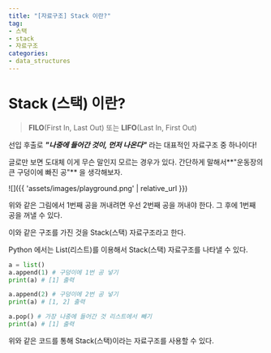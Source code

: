 ```yaml
---
title: "[자료구조] Stack 이란?"
tag:
- 스택
- stack
- 자료구조
categories:
- data_structures
---
```


# **Stack (스택) 이란?**
> **FILO**(First In, Last Out) 또는 **LIFO**(Last In, First Out)

선입 후출로 ***"나중에 들어간 것이, 먼저 나온다"*** 라는 대표적인 자료구조 중 하나이다!


글로만 보면 도대체 이게 무슨 말인지 모르는 경우가 있다.
간단하게 말해서**"운동장의 큰 구덩이에 빠진 공"** 을 생각해보자.

![]({{ 'assets/images/playground.png' | relative_url }})

위와 같은 그림에서 1번째 공을 꺼내려면 우선 2번째 공을 꺼내야 한다.
그 후에 1번째 공을 꺼낼 수 있다.

이와 같은 구조를 가진 것을 Stack(스택) 자료구조라고 한다.

Python 에서는 List(리스트)를 이용해서 Stack(스택) 자료구조를 나타낼 수 있다.
```python
a = list()
a.append(1) # 구덩이에 1번 공 넣기
print(a) # [1] 출력

a.append(2) # 구덩이에 2번 공 넣기
print(a) # [1, 2] 출력

a.pop() # 가장 나중에 들어간 것 리스트에서 빼기
print(a) # [1] 출력
```
위와 같은 코드를 통해 Stack(스택)이라는 자료구조를 사용할 수 있다.
